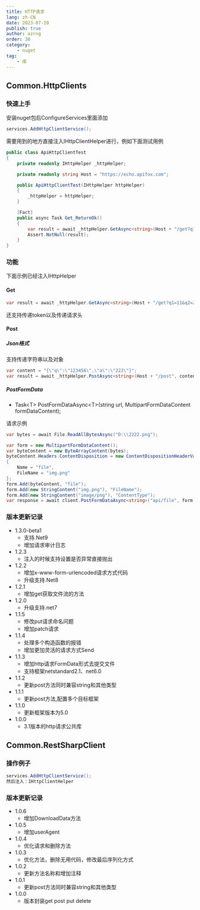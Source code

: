 ```yaml
---
title: HTTP请求
lang: zh-CN
date: 2023-07-20
publish: true
author: azrng
order: 30
category:
    - nuget
tag:
    - 库
---
```


## Common.HttpClients

### 快速上手

安装nuget包后ConfigureServices里面添加

```c#
services.AddHttpClientService();
```

需要用到的地方直接注入IHttpClientHelper进行，例如下面测试用例

```c#
public class ApiHttpClientTest
{
    private readonly IHttpHelper _httpHelper;

    private readonly string Host = "https://echo.apifox.com";

    public ApiHttpClientTest(IHttpHelper httpHelper)
    {
        _httpHelper = httpHelper;
    }

    [Fact]
    public async Task Get_ReturnOk()
    {
        var result = await _httpHelper.GetAsync<string>(Host + "/get?q1=11&q2=22");
        Assert.NotNull(result);
    }
}
```

### 功能

下面示例已经注入IHttpHelper

#### Get

```c#
var result = await _httpHelper.GetAsync<string>(Host + "/get?q1=11&q2=22");
```

还支持传递token以及传递请求头

#### Post

##### Json格式

支持传递字符串以及对象

```c#
var content = "{\"q\":\"123456\",\"a\":\"222\"}";
var result = await _httpHelper.PostAsync<string>(Host + "/post", content);
```

##### PostFormData

* Task&lt;T&gt; PostFormDataAsync&lt;T&gt;(string url, MultipartFormDataContent formDataContent);

请求示例

```c#
var bytes = await File.ReadAllBytesAsync("D:\\2222.png");

var form = new MultipartFormDataContent();
var byteContent = new ByteArrayContent(bytes);
byteContent.Headers.ContentDisposition = new ContentDispositionHeaderValue("form-data")
{
    Name = "file",
    FileName = "img.png"
};
form.Add(byteContent, "file");
form.Add(new StringContent("img.png"), "FileName");
form.Add(new StringContent("image/png"), "ContentType");
var response = await client.PostFormDataAsync<string>("api/file", form);
```

### 版本更新记录

* 1.3.0-beta1
  * 支持.Net9
  * 增加请求审计日志
* 1.2.3
  * 注入的时候支持设置是否异常直接抛出
* 1.2.2
  * 增加x-www-form-urlencoded请求方式代码
  * 升级支持.Net8
* 1.2.1
  * 增加get获取文件流的方法
* 1.2.0
  * 升级支持.net7
* 1.1.5
  * 修改put请求命名问题
  * 增加patch请求
* 1.1.4
  * 处理多个构造函数的报错
  * 增加更加灵活的请求方式Send
* 1.1.3
  * 增加http请求FormData形式去提交文件
  * 支持框架netstandard2.1、net6.0
* 1.1.2
  * 更新post方法同时兼容string和其他类型
* 1.1.1
  * 更新post方法,配置多个目标框架
* 1.1.0
  * 更新框架版本为5.0
* 1.0.0
  * 3.1版本的http请求公共库

## Common.RestSharpClient

### 操作例子

```c#
services.AddHttpClientService();
然后注入：IHttpClientHelper
```

### 版本更新记录

* 1.0.6
    * 增加DownloadData方法
* 1.0.5
    * 增加userAgent
* 1.0.4
    * 优化请求和删除方法
* 1.0.3
    * 优化方法，删除无用代码，修改最后序列化方式
* 1.0.2
    * 更新方法名称和增加注释
* 1.0.1
    * 更新post方法同时兼容string和其他类型
* 1.0.0
    * 版本封装get post put delete